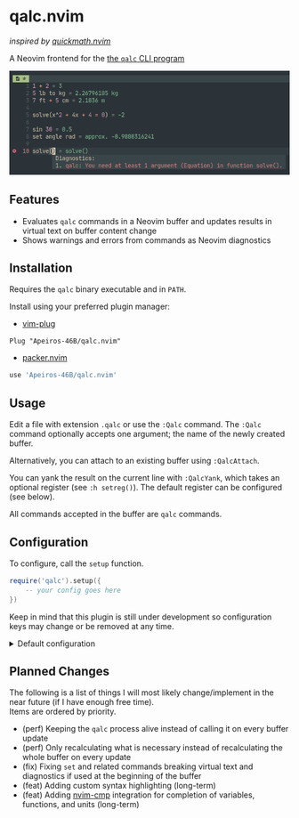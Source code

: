 # qalc.nvim

*inspired by [quickmath.nvim](https://github.com/jbyuki/quickmath.nvim)*

A Neovim frontend for the [the `qalc` CLI program](https://github.com/Qalculate/libqalculate)

![screenshot](assets/screenshot.png)

## Features

- Evaluates `qalc` commands in a Neovim buffer and updates results in virtual text on buffer content change
- Shows warnings and errors from commands as Neovim diagnostics

## Installation

Requires the `qalc` binary executable and in `PATH`.

Install using your preferred plugin manager:

- [vim-plug](https://github.com/junegunn/vim-plug)
```vim
Plug "Apeiros-46B/qalc.nvim"
```

- [packer.nvim](https://github.com/wbthomason/packer.nvim)
```lua
use 'Apeiros-46B/qalc.nvim'
```

## Usage

Edit a file with extension `.qalc` or use the `:Qalc` command.
The `:Qalc` command optionally accepts one argument; the name of the newly created buffer.

Alternatively, you can attach to an existing buffer using `:QalcAttach`.

You can yank the result on the current line with `:QalcYank`, which takes an optional register (see `:h setreg()`). The default register can be configured (see below).

All commands accepted in the buffer are `qalc` commands.

## Configuration

To configure, call the `setup` function.

```lua
require('qalc').setup({
    -- your config goes here
})
```

Keep in mind that this plugin is still under development so configuration keys may change or be removed at any time.

<details>
  <summary>Default configuration</summary>

  ```lua
  local config = {
      -- extra command arguments for Qalculate
      -- do NOT use the option `-t`/`--terse`; it will break the plugin
      -- example: { '--set', 'angle deg' } to use degrees as the default angle unit
      cmd_args = {}, -- table

      -- default name of a newly opened buffer
      -- set to '' to open an unnamed buffer
      bufname = '', -- string

      -- the plugin will set all attached buffers to have this filetype
      -- set to '' to disable setting the filetype
      -- the default is provided for basic syntax highlighting
      set_ft = 'config', -- string

      -- file extension to automatically attach qalc to
      -- set to '' to disable automatic attaching
      attach_extension = '*.qalc', -- string

      -- default register to yank results to
      -- default register = '@'
      -- clipboard        = '+'
      -- X11 selection    = '*'
      -- other registers not listed are also supported
      -- see `:h setreg()`
      yank_default_register = '@', -- string

      -- sign shown before result
      sign = '=', -- string

      -- whether or not to show a sign before the result
      show_sign = true, -- boolean

      -- whether or not to right align virtual text
      right_align = false, -- boolean

      -- highlight groups
      highlights = {
          sign     = '@conceal', -- sign before result
          result   = '@string',  -- result in virtual text
      },

      -- diagnostic options
      -- set to nil to respect the options in your neovim configuration
      -- (see `:h vim.diagnostic.config()`)
      diagnostics = { -- table?
          underline = true,
          virtual_text = false,
          signs = true,
          update_in_insert = true,
          severity_sort = true,
      }
  }
  ```
</details>

## Planned Changes

The following is a list of things I will most likely change/implement in the near future (if I have enough free time).  
Items are ordered by priority.

- (perf) Keeping the `qalc` process alive instead of calling it on every buffer update
- (perf) Only recalculating what is necessary instead of recalculating the whole buffer on every update
- (fix) Fixing `set` and related commands breaking virtual text and diagnostics if used at the beginning of the buffer
- (feat) Adding custom syntax highlighting (long-term)
- (feat) Adding [nvim-cmp](https://github.com/hrsh7th/nvim-cmp) integration for completion of variables, functions, and units (long-term)

